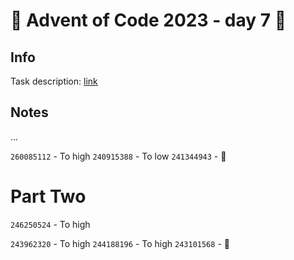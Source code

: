 # 🎄 Advent of Code 2023 - day 7 🎄

## Info

Task description: [link](https://adventofcode.com/2023/day/7)

## Notes

...

`260085112` - To high
`240915388` - To low
`241344943` - 🚀

# Part Two

`246250524` - To high

`243962320` - To high
`244188196` - To high
`243101568` - 🚀
